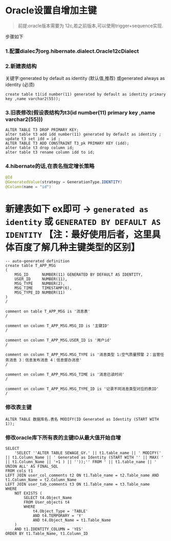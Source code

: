 # Oracle设置自增加主键

> 前提:oracle版本需要为 12c,若之前版本,可以使用trigger+sequence实现.

步骤如下
### 1.配置dialec为org.hibernate.dialect.Oracle12cDialect

### 2.新建表结构
关键字:generated by default as identity (默认值,推荐)
或generated always as identity (必须)
```oracle
create table t1(id number(11) generated by default as identity primary key ,name varchar2(55));
```

### 3.旧表修改(假设表结构为t3(id number(11) primary key ,name varchar2(55)))
```oracle
ALTER TABLE T3 DROP PRIMARY KEY;
alter table t3 add idd number(11) generated by default as identity ;
update t3 set idd = id ;
ALTER TABLE T3 ADD CONSTRAINT T3_pk PRIMARY KEY (idd);
alter table t3 drop column id;
alter table t3 rename column idd to id;
```

### 4.hibernate的话,在表名指定增长策略
```java
@Id
@GeneratedValue(strategy = GenerationType.IDENTITY)
@Column(name = "id")
```


# 新建表如下 ex即可   ->   `generated as identity` 或 `GENERATED BY DEFAULT AS IDENTITY` 【注：最好使用后者，这里具体百度了解几种主键类型的区别】
```oracle
-- auto-generated definition
create table T_APP_MSG
(
    MSG_ID      NUMBER(11) GENERATED BY DEFAULT AS IDENTITY,
    USER_ID     NUMBER(11),
    MSG_TYPE    NUMBER(2),
    MSG_TIME    TIMESTAMP(6),
    MSG_TYPE_ID NUMBER(11)
)
/

comment on table T_APP_MSG is '消息表'
/

comment on column T_APP_MSG.MSG_ID is '主键ID'
/

comment on column T_APP_MSG.USER_ID is '用户id'
/

comment on column T_APP_MSG.MSG_TYPE is '消息类型 1:空气质量预警 2：监管任务消息 3：信息发布消息 4：信息督办消息'
/

comment on column T_APP_MSG.MSG_TIME is '消息已读时间'
/

comment on column T_APP_MSG.MSG_TYPE_ID is '记录不同消息类型对应的表ID'
/

```

### 修改表主键
```oracle
ALTER TABLE 数据库名.表名 MODIFY(ID Generated as Identity (START WITH 1));
```

### 修改oracle库下所有表的主键ID从最大值开始自增
```oracle
SELECT
	'SELECT ''ALTER TABLE SEWAGE_GY.' || t1.table_name || ' MODIFY(' || t1.Column_Name || ' Generated as Identity (START WITH '' || MAX( ' || t1.Column_Name || '+1 ) || ''));'' FROM ' || t1.table_name || ' UNION ALL' AS FINAL_SQL
FROM cols t1
LEFT JOIN user_col_comments t2 ON t1.Table_name = t2.Table_name AND t1.Column_Name = t2.Column_Name
LEFT JOIN user_tab_comments t3 ON t1.Table_name = t3.Table_name
WHERE
	NOT EXISTS (
        SELECT t4.Object_Name
        FROM User_objects t4
        WHERE
            t4.Object_Type = 'TABLE'
            AND t4.TEMPORARY = 'Y'
            AND t4.Object_Name = t1.Table_Name
	)
	AND t1.IDENTITY_COLUMN = 'YES'
ORDER BY t1.Table_Name, t1.Column_ID
```

